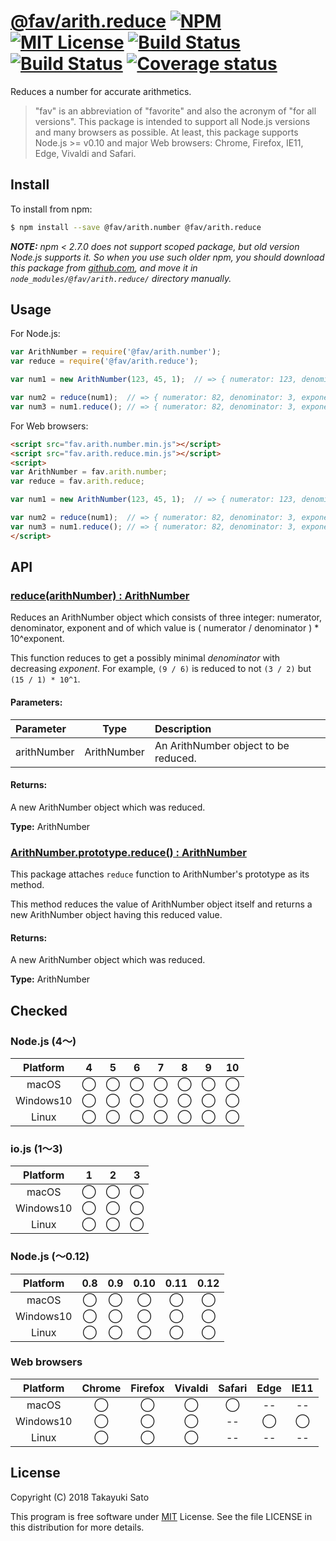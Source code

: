 # [@fav/arith.reduce][repo-url] [![NPM][npm-img]][npm-url] [![MIT License][mit-img]][mit-url] [![Build Status][travis-img]][travis-url] [![Build Status][appveyor-img]][appveyor-url] [![Coverage status][coverage-img]][coverage-url]

Reduces a number for accurate arithmetics.

> "fav" is an abbreviation of "favorite" and also the acronym of "for all versions".
> This package is intended to support all Node.js versions and many browsers as possible.
> At least, this package supports Node.js >= v0.10 and major Web browsers: Chrome, Firefox, IE11, Edge, Vivaldi and Safari.


## Install

To install from npm:

```sh
$ npm install --save @fav/arith.number @fav/arith.reduce
```

***NOTE:*** *npm < 2.7.0 does not support scoped package, but old version Node.js supports it. So when you use such older npm, you should download this package from [github.com][repo-url], and move it in `node_modules/@fav/arith.reduce/` directory manually.*


## Usage

For Node.js:

```js
var ArithNumber = require('@fav/arith.number');
var reduce = require('@fav/arith.reduce');

var num1 = new ArithNumber(123, 45, 1);  // => { numerator: 123, denominator: 45, exponent: 1 }

var num2 = reduce(num1);  // => { numerator: 82, denominator: 3, exponent: 1 }
var num3 = num1.reduce(); // => { numerator: 82, denominator: 3, exponent: 1 }
```

For Web browsers:

```html
<script src="fav.arith.number.min.js"></script>
<script src="fav.arith.reduce.min.js"></script>
<script>
var ArithNumber = fav.arith.number;
var reduce = fav.arith.reduce;

var num1 = new ArithNumber(123, 45, 1);  // => { numerator: 123, denominator: 45, exponent: 1 }

var num2 = reduce(num1);  // => { numerator: 82, denominator: 3, exponent: 1 }
var num3 = num1.reduce(); // => { numerator: 82, denominator: 3, exponent: 1 }
</script>
```


## API

### <u>reduce(arithNumber) : ArithNumber</u>

Reduces an ArithNumber object which consists of three integer: numerator, denominator, exponent and of which value is ( numerator / denominator ) * 10^exponent.

This function reduces to get a possibly minimal *denominator* with decreasing *exponent*. For example, `(9 / 6)` is reduced to not `(3 / 2)` but `(15 / 1) * 10^1`.

#### Parameters:

| Parameter   |  Type       | Description                              |
|:------------|:-----------:|:-----------------------------------------|
| arithNumber | ArithNumber | An ArithNumber object to be reduced.     |

#### Returns:

A new ArithNumber object which was reduced.

**Type:** ArithNumber 

### <u>ArithNumber.prototype.reduce() : ArithNumber</u>

This package attaches `reduce` function to ArithNumber's prototype as its method.

This method reduces the value of ArithNumber object itself and returns a new ArithNumber object having this reduced value.

#### Returns:

A new ArithNumber object which was reduced.

**Type:** ArithNumber 


## Checked                                                                      

### Node.js (4〜)

| Platform  |   4    |   5    |   6    |   7    |   8    |   9    |   10   |
|:---------:|:------:|:------:|:------:|:------:|:------:|:------:|:------:|
| macOS     |&#x25ef;|&#x25ef;|&#x25ef;|&#x25ef;|&#x25ef;|&#x25ef;|&#x25ef;|
| Windows10 |&#x25ef;|&#x25ef;|&#x25ef;|&#x25ef;|&#x25ef;|&#x25ef;|&#x25ef;|
| Linux     |&#x25ef;|&#x25ef;|&#x25ef;|&#x25ef;|&#x25ef;|&#x25ef;|&#x25ef;|

### io.js (1〜3)

| Platform  |   1    |   2    |   3    |
|:---------:|:------:|:------:|:------:|
| macOS     |&#x25ef;|&#x25ef;|&#x25ef;|
| Windows10 |&#x25ef;|&#x25ef;|&#x25ef;|
| Linux     |&#x25ef;|&#x25ef;|&#x25ef;|

### Node.js (〜0.12)

| Platform  |  0.8   |  0.9   |  0.10  |  0.11  |  0.12  |
|:---------:|:------:|:------:|:------:|:------:|:------:|
| macOS     |&#x25ef;|&#x25ef;|&#x25ef;|&#x25ef;|&#x25ef;|
| Windows10 |&#x25ef;|&#x25ef;|&#x25ef;|&#x25ef;|&#x25ef;|
| Linux     |&#x25ef;|&#x25ef;|&#x25ef;|&#x25ef;|&#x25ef;|

### Web browsers

| Platform  | Chrome | Firefox | Vivaldi | Safari |  Edge  | IE11   |
|:---------:|:------:|:-------:|:-------:|:------:|:------:|:------:|
| macOS     |&#x25ef;|&#x25ef; |&#x25ef; |&#x25ef;|   --   |   --   |
| Windows10 |&#x25ef;|&#x25ef; |&#x25ef; |   --   |&#x25ef;|&#x25ef;|
| Linux     |&#x25ef;|&#x25ef; |&#x25ef; |   --   |   --   |   --   |


## License

Copyright (C) 2018 Takayuki Sato

This program is free software under [MIT][mit-url] License.
See the file LICENSE in this distribution for more details.

[repo-url]: https://github.com/sttk/fav-arith.reduce/
[npm-img]: https://img.shields.io/badge/npm-v0.1.1-blue.svg
[npm-url]: https://www.npmjs.com/package/@fav/arith.reduce
[mit-img]: https://img.shields.io/badge/license-MIT-green.svg
[mit-url]: https://opensource.org/licenses/MIT
[travis-img]: https://travis-ci.org/sttk/fav-arith.reduce.svg?branch=master
[travis-url]: https://travis-ci.org/sttk/fav-arith.reduce
[appveyor-img]: https://ci.appveyor.com/api/projects/status/github/sttk/fav-arith.reduce?branch=master&svg=true
[appveyor-url]: https://ci.appveyor.com/project/sttk/fav-arith-reduce
[coverage-img]: https://coveralls.io/repos/github/sttk/fav-arith.reduce/badge.svg?branch=master
[coverage-url]: https://coveralls.io/github/sttk/fav-arith.reduce?branch=master
